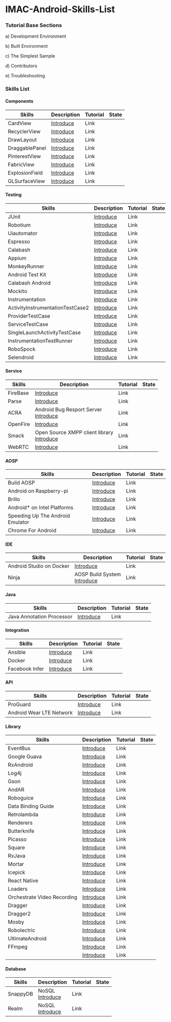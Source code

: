 # IMAC-Android-Skills-List

### Tutorial Base Sections

a) Development Environment

b) Built Environment

c) The Simplest Sample

d) Contributors

e) Troubleshooting

### Skills List

#### Components
|Skills|Description|Tutorial|State|
|---|---|---|---|
|CardView|[Introduce](http://developer.android.com/reference/android/support/v7/widget/CardView.html)|Link||
|RecyclerView|[Introduce](http://developer.android.com/reference/android/support/v7/widget/RecyclerView.html)|Link||
|DrawLayout|[Introduce](http://developer.android.com/training/implementing-navigation/nav-drawer.html)|Link||
|DraggablePanel|[Introduce](https://github.com/pedrovgs/DraggablePanel)|Link||
|PinterestView|[Introduce](https://github.com/brucetoo/PinterestView)|Link||
|FabricView|[Introduce](https://github.com/antwankakki/FabricView)|Link||
|ExplosionField|[Introduce](https://github.com/tyrantgit/ExplosionField)|Link||
|GLSurfaceView|[Introduce](http://developer.android.com/reference/android/opengl/GLSurfaceView.html)|Link||

#### Testing
|Skills|Description|Tutorial|State|
|---|---|---|---|
|JUnit|[Introduce](http://openhome.cc/Gossip/JUnit/)|Link||
|Robotium|[Introduce](https://github.com/robotiumtech/robotium)|Link||
|Uiautomator|[Introduce](http://developer.android.com/tools/testing-support-library/index.html)|Link||
|Espresso|[Introduce](http://developer.android.com/training/testing/ui-testing/espresso-testing.html)|Link||
|Calabash|[Introduce](https://github.com/calabash/calabash-android)|Link||
|Appium|[Introduce](http://appium.io/)|Link||
|MonkeyRunner|[Introduce](http://developer.android.com/tools/help/monkeyrunner_concepts.html)|Link||
|Android Test Kit|[Introduce](http://www.vogella.com/tutorials/AndroidTesting/article.html)|Link||
|Calabash Android |[Introduce](http://blog.teddyhyde.com/2013/11/04/a-better-way-to-test-android-applications-using-calabash/)|Link||
|Mockito|[Introduce](http://mockito.org/)|Link||
|Instrumentation|[Introduce](http://developer.android.com/reference/android/app/Instrumentation.html)|Link||
|ActivityInstrumentationTestCase2|[Introduce](http://developer.android.com/reference/android/test/ActivityInstrumentationTestCase2.html)|Link||
|ProviderTestCase|[Introduce](http://developer.android.com/reference/android/test/ProviderTestCase.html)|Link||
|ServiceTestCase|[Introduce](http://developer.android.com/reference/android/test/ServiceTestCase.html)|Link||
|SingleLaunchActivityTestCase|[Introduce](http://developer.android.com/reference/android/test/SingleLaunchActivityTestCase.html)|Link||
|InstrumentationTestRunner|[Introduce](http://developer.android.com/reference/android/test/InstrumentationTestRunner.html)|Link||
|RoboSpock|[Introduce](http://robospock.org/)|Link||
|Selendroid|[Introduce](http://selendroid.io/)|Link||

#### Service
|Skills|Description|Tutorial|State|
|---|---|---|---|
|FireBase|[Introduce](https://www.firebase.com/)|Link||
|Parse|[Introduce](https://parse.com/)|Link||
|ACRA|Android Bug Resport Server<br>[Introduce](http://www.acra.ch/)|Link||
|OpenFire|[Introduce](http://wiki.xby1993.net/doku.php?id=opensourcelearn:%E5%9F%BA%E4%BA%8Exmpp_openfire_smack%E7%9A%84im%E5%BC%80%E5%8F%91)|Link||
|Smack|Open Source XMPP client library<br>[Introduce](http://stackoverflow.com/questions/4769020/android-and-xmpp-currently-available-solutions)|Link||
|WebRTC|[Introduce](http://www.webrtc.org/native-code/android)|Link||


#### AOSP
|Skills|Description|Tutorial|State|
|---|---|---|---|
|Build AOSP|[Introduce](https://source.android.com/)|Link||
|Android on Raspberry-pi|[Introduce](https://sites.google.com/site/raspberrypidiy/raspberry-pi/os/android)|Link||
|Brillo|[Introduce](https://developers.google.com/brillo/)|Link||
|Android* on Intel Platforms|[Introduce](https://01.org/zh/android-IA?langredirect=1)|Link||
|Speeding Up The Android Emulator|[Introduce](https://software.intel.com/sites/landingpage/tw/-on-intel-architecture.php)|Link||
|Chrome For Android|[Introduce](http://www.chip123.com/portal.php?mod=view&aid=175)|Link||

#### IDE
|Skills|Description|Tutorial|State|
|---|---|---|---|
|Android Studio on Docker|[Introduce](http://www.infoq.com/cn/articles/talk-about-docker-running-the-chinese-gui-software)|Link||
|Ninja|AOSP Build System<br>[Introduce](http://www.xda-developers.com/new-aosp-branch-details-potential-build-system-upgrades/)|Link||

#### Java
|Skills|Description|Tutorial|State|
|---|---|---|---|
|Java Annotation Processor|[Introduce](http://blog.luoxq.com/?p=70)|Link||

#### Integration
|Skills|Description|Tutorial|State|
|---|---|---|---|
|Ansible|[Introduce](http://www.slideshare.net/williamyeh/ansible-top-down)|Link||
|Docker|[Introduce](https://philipzheng.gitbooks.io/docker_practice/content/introduction/index.html)|Link||
|Facebook Infer|[Introduce](http://fbinfer.com/)|Link||

#### API
|Skills|Description|Tutorial|State|
|---|---|---|---|
|ProGuard|[Introduce](http://blog.csdn.net/fengyuzhengfan/article/details/43876197)|Link||
|Android Wear LTE Network|[Introduce](http://chinese.engadget.com/2015/11/12/android-wear-lte/?ncid=txtlnkusaolp00000595)|Link||

#### Library
|Skills|Description|Tutorial|State|
|---|---|---|---|
|EventBus|[Introduce](https://github.com/greenrobot/EventBus)|Link||
|Google Guava|[Introduce](https://code.google.com/p/guava-libraries/)|Link||
|RxAndroid|[Introduce](https://github.com/ReactiveX/RxAndroid)|Link||
|Log4j|[Introduce](http://logging.apache.org/log4j/2.x/)|Link||
|Gson|[Introduce](https://github.com/google/gson)|Link||
|AndAR|[Introduce](https://code.google.com/p/andar/)|Link||
|Roboguice|[Introduce](https://github.com/roboguice/roboguice)|Link||
|Data Binding Guide|[Introduce](http://developer.android.com/tools/data-binding/guide.html)|Link||
|Retrolambda|[Introduce](https://github.com/evant/gradle-retrolambda)|Link||
|Renderers|[Introduce](https://github.com/pedrovgs/Renderers)|Link||
|Butterknife|[Introduce](https://github.com/JakeWharton/butterknife)|Link||
|Picasso|[Introduce](https://github.com/square/picasso)|Link||
|Square|[Introduce](http://square.github.io/)|Link||
|RxJava|[Introduce](https://github.com/ReactiveX/RxJava)|Link||
|Mortar|[Introduce](https://github.com/square/mortar)|Link||
|Icepick|[Introduce](https://github.com/frankiesardo/icepick)|Link||
|React Native|[Introduce](http://www.race604.com/rn-android-standalone-apk/)|Link||
|Loaders|[Introduce](http://developer.android.com/guide/components/loaders.html)|Link||
|Orchestrate Video Recording|[Introduce](http://googlecloudplatform.blogspot.tw/2015/09/cloud-spin-part-2-building-mobile-apps-to-orchestrate-video-recording.html)|Link||
|Dragger|[Introduce](http://square.github.io/dagger/)|Link||
|Dragger2|[Introduce](http://google.github.io/dagger/)|Link||
|Mosby|[Introduce](https://github.com/sockeqwe/mosby)|Link||
|Robolectric|[Introduce](http://robolectric.org/)|Link||
|UltimateAndroid|[Introduce](https://github.com/cymcsg/UltimateAndroid#demo_of_ui)|Link||
|FFmpeg|[Introduce](http://magiclen.org/android-ffmpeg/)|Link||
||[Introduce]()|Link||

#### Database
|Skills|Description|Tutorial|State|
|---|---|---|---|
|SnappyDB|NoSQL<br>[Introduce](https://github.com/nhachicha/SnappyDB)|Link||
|Realm|NoSQL<br>[Introduce](https://realm.io/)|Link||
